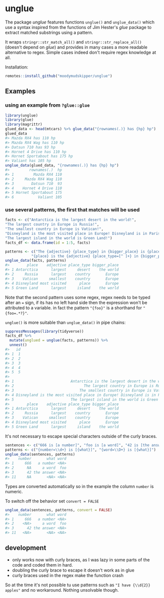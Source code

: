 
<!-- README.md is generated from README.Rmd. Please edit that file -->
unglue
======

The package *unglue* features functions `unglue()` and `unglue_data()` which use a syntax inspired from the functions of Jim Hester's *glue* package to extract matched substrings using a pattern.

It wraps `stringr::str_match_all()` and `stringr::str_replace_all()` (doesn't depend on *glue*) and provides in many cases a more readable alternative to regex. Simple cases indeed don't require regex knowledge at all.

Installation:

``` r
remotes::install_github("moodymudskipper/unglue")
```

Examples
--------

### using an example from `?glue::glue`

``` r
library(unglue)
library(glue)
library(magrittr)
glued_data <- head(mtcars) %>% glue_data("{rownames(.)} has {hp} hp")
glued_data
#> Mazda RX4 has 110 hp
#> Mazda RX4 Wag has 110 hp
#> Datsun 710 has 93 hp
#> Hornet 4 Drive has 110 hp
#> Hornet Sportabout has 175 hp
#> Valiant has 105 hp
unglue_data(glued_data, "{rownames(.)} has {hp} hp")
#>         rownames(.)  hp
#> 1         Mazda RX4 110
#> 2     Mazda RX4 Wag 110
#> 3        Datsun 710  93
#> 4    Hornet 4 Drive 110
#> 5 Hornet Sportabout 175
#> 6           Valiant 105
```

### use several patterns, the first that matches will be used

``` r
facts <- c("Antarctica is the largest desert in the world!",
"The largest country in Europe is Russia!",
"The smallest country in Europe is Vatican!",
"Disneyland is the most visited place in Europe! Disneyland is in Paris!",
"The largest island in the world is Green Land!")
facts_df <- data.frame(id = 1:5, facts)

patterns <- c("The {adjective} {place_type} in {bigger_place} is {place}!",
            "{place} is the {adjective} {place_type=[^ ]+} in {bigger_place}!{=.*}")
unglue_data(facts, patterns)
#>        place    adjective place_type bigger_place
#> 1 Antarctica      largest     desert    the world
#> 2     Russia      largest    country       Europe
#> 3    Vatican     smallest    country       Europe
#> 4 Disneyland most visited      place       Europe
#> 5 Green Land      largest     island    the world
```

Note that the second pattern uses some regex, regex needs to be typed after an `=` sign, if its has no left hand side then the expression won't be attributed to a variable. in fact the pattern `"{foo}"` is a shorthand for `"{foo=.*?}"`.

`unglue()` is more suitable than `unglue_data()` in pipe chains:

``` r
suppressMessages(library(tidyverse))
facts_df %>%
  mutate(unglued = unglue(facts, patterns)) %>%
  unnest()
#>   id
#> 1  1
#> 2  2
#> 3  3
#> 4  4
#> 5  5
#>                                                                     facts
#> 1                          Antarctica is the largest desert in the world!
#> 2                                The largest country in Europe is Russia!
#> 3                              The smallest country in Europe is Vatican!
#> 4 Disneyland is the most visited place in Europe! Disneyland is in Paris!
#> 5                          The largest island in the world is Green Land!
#>        place    adjective place_type bigger_place
#> 1 Antarctica      largest     desert    the world
#> 2     Russia      largest    country       Europe
#> 3    Vatican     smallest    country       Europe
#> 4 Disneyland most visited      place       Europe
#> 5 Green Land      largest     island    the world
```

It's not necessary to escape special characters outside of the curly braces.

``` r
sentences <- c("666 is [a number]", "foo is [a word]", "42 is [the answer]", "Area 51 is [unmatched]")
patterns <- c("{number=\\d+} is [{what}]", "{word=\\D+} is [{what}]")
unglue_data(sentences, patterns)
#>    number       what word
#> 1     666   a number <NA>
#> 2      NA     a word  foo
#> 3      42 the answer <NA>
#> 11     NA       <NA> <NA>
```

Types are converted automatically so in the example the column `number` is numeric.

To switch off the behavior set `convert = FALSE`

``` r
unglue_data(sentences, patterns, convert = FALSE)
#>    number       what word
#> 1     666   a number <NA>
#> 2    <NA>     a word  foo
#> 3      42 the answer <NA>
#> 11   <NA>       <NA> <NA>
```

development
-----------

-   only works now with curly braces, as I was lazy in some parts of the code and coded them in hard.
-   doubling the curly brace to escape it doesn't work as in glue
-   curly braces used in the regex make the function crash

So at the time it's not possible tu use patterns such as `"I have {\\d{2}} apples"` and no workaround. Nothing unsolvable though.
